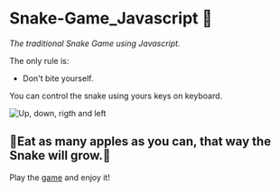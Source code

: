 # Snake-Game_Javascript 🐍

_The traditional Snake Game using Javascript._

The only rule is:

 - Don't bite yourself.

You can control the snake using yours keys on keyboard.

![Up, down, rigth and left](http://lh5.ggpht.com/-xlok-SYiLXQ/UXE1sddejaI/AAAAAAAAE74/cBgGFSBQuK8/setas_navegue_thumb%25255B1%25255D.gif?imgmax=800)

##           :apple:Eat as many apples as you can, that way the Snake will grow​.:apple:

Play the [game](https://delucca7.github.io/Snake-Game_Javascript/) and enjoy it!
